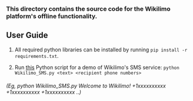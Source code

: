 ### This directory contains the source code for the Wikilimo platform's offline functionality.

## User Guide

1. All required python libraries can be installed by running `pip install -r requirements.txt`.

2. Run [this](https://github.com/lazyoracle/OpenCIPlatform/blob/master/Wikilimo_offline/Wikilimo_SMS.py) Python script for a demo of Wikilimo's SMS service:
`python Wikilimo_SMS.py <text> <recipient phone numbers>`
###### *(Eg, python Wikilimo_SMS.py Welcome to Wikilimo! +1xxxxxxxxxx +1xxxxxxxxxx +1xxxxxxxxxx ..)*
